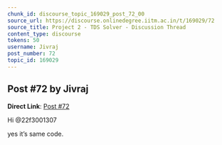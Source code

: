 ```yaml
---
chunk_id: discourse_topic_169029_post_72_00
source_url: https://discourse.onlinedegree.iitm.ac.in/t/169029/72
source_title: Project 2 - TDS Solver - Discussion Thread
content_type: discourse
tokens: 50
username: Jivraj
post_number: 72
topic_id: 169029
---
```


## Post #72 by Jivraj

**Direct Link**: [Post #72](https://discourse.onlinedegree.iitm.ac.in/t/169029/72)

Hi @22f3001307

yes it’s same code.

